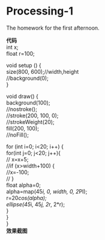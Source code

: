 # Processing-1   
The homework for the first afternoon.
  
  **代码**    
  int x;   
  float r=100;
  
  void setup () {   
  size(800, 600);//width,height   
  //background(0);    
  }
  
  void draw() {    
  background(100);    
  //nostroke();   
  //stroke(200, 100, 0);    
  //strokeWeight(20);    
  fill(200, 100);    
  //noFill();
  
  for (int i=0; i<20; i++) {    
    for(int j=0; j<20; j++){   
    // x=x+5;   
    //if (x>width+100) {   
    //x=-100;   
    // }     
    float alpha=0;    
    alpha=map(45*i, 0, width, 0, 2*PI);    
    r=20*cos(alpha);   
    ellipse(45*i, 45*j, 2*r, 2*r);    
    }    
   }  
  }   
  **效果截图**
